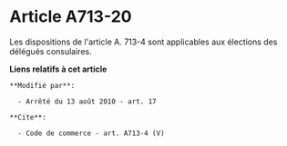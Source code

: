 # Article A713-20

Les dispositions de l'article A. 713-4 sont applicables aux élections des délégués consulaires.

**Liens relatifs à cet article**

	**Modifié par**:

	  - Arrêté du 13 août 2010 - art. 17

	**Cite**:

	  - Code de commerce - art. A713-4 (V)
